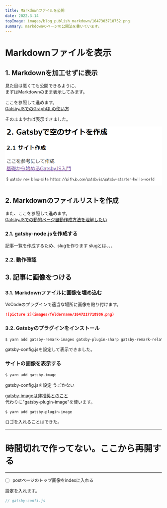 ```yaml
---
title: Markdownファイルを公開  
date: 2022.3.14  
topImage: images/blog_publish_markdown/1647303718752.png
summary: markdownのページの公開法を書いています。
---
```


# Markdownファイルを表示

## 1. Markdownを加工せずに表示
見た目は悪くても公開できるように、  
まずはMarkdownのまま表示してみます。  

ここを参照して進めます。  
[GatsbyJSでのGraphQLの使い方](https://reffect.co.jp/react/gatsby-basic-tutorial-for-beginners-2)

そのままやれば表示できました。  

![picture 2](images/blog_publish_markdown/1647217718986.png)  

## 2. Markdownのファイルリストを作成
また、ここを参照して進めます。  
[GatsbyJSでの動的ページ自動作成方法を理解したい](https://reffect.co.jp/react/gatsby-basic-tutorial-for-beginners-3#slug)

### 2.1. gatsby-node.jsを作成する
記事一覧を作成するため、slugを作ります
slugとは、、、

### 2.2. 動作確認


## 3. 記事に画像をつける

### 3.1. Markdownファイルに画像を埋め込む
VsCodeのプラグインで適当な場所に画像を貼り付けます。
```markdown
![picture 2](images/foldername/1647217718986.png)  
```

### 3.2. Gatsbyのプラグインをインストール
```bash
$ yarn add gatsby-remark-images gatsby-plugin-sharp gatsby-remark-relative-images
```

gatsby-config.jsを設定して表示できました。

### サイトの画像を表示する
```bash
$ yarn add gatsby-image
```
gatsby-config.jsを設定
うごかない

[gatsby-imageは非推奨とのこと](https://www.gatsbyjs.com/plugins/gatsby-image/)  
代わりに"gatsby-plugin-image"を使います。  

```bash
$ yarn add gatsby-plugin-image
```

ロゴを入れることはできた。

---
# 時間切れで作ってない。ここから再開する
---

- [ ] postページのトップ画像をindexに入れる


設定を入れます。
```javascript
// gatsby-confi.js

```


